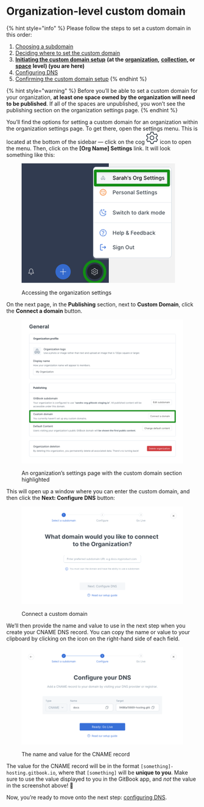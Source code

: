 # Organization-level custom domain

{% hint style="info" %}
Please follow the steps to set a custom domain in this order:

1. [Choosing a subdomain](../choose.md)
2. [Deciding where to set the custom domain](../location.md)
3. [**Initiating the custom domain setup**](./) **(at the** [**organization**](organization-level-custom-domain.md)**,** [**collection**](collection-level-custom-domain.md)**, or** [**space**](space-level-custom-domain.md) **level) (you are here)**
4. [Configuring DNS](../configure-dns.md)
5. [Confirming the custom domain setup](../finalize.md)
   {% endhint %}

{% hint style="warning" %}
Before you’ll be able to set a custom domain for your organization, **at least one space owned by the organization will need to be published**. If all of the spaces are unpublished, you won’t see the publishing section on the organization settings page.
{% endhint %}

You’ll find the options for setting a custom domain for an organization within the organization settings page. To get there, open the settings menu. This is located at the bottom of the sidebar — click on the cog ![](../../../.gitbook/assets/settings.png) icon to open the menu. Then, click on the **\[Org Name] Settings** link. It will look something like this:

<figure><img src="../../../.gitbook/assets/org-settings.png" alt=""><figcaption><p>Accessing the organization settings</p></figcaption></figure>

On the next page, in the **Publishing** section, next to **Custom Domain**, click the **Connect a domain** button.

<div data-full-width="true">

<figure><img src="../../../.gitbook/assets/org-set-custom-domain.png" alt=""><figcaption><p>An organization’s settings page with the custom domain section highlighted</p></figcaption></figure>

</div>

This will open up a window where you can enter the custom domain, and then click the **Next: Configure DNS** button:

<div data-full-width="true">

<figure><img src="../../../.gitbook/assets/org-enter-subdomain.png" alt=""><figcaption><p>Connect a custom domain</p></figcaption></figure>

</div>

We’ll then provide the name and value to use in the next step when you create your CNAME DNS record. You can copy the name or value to your clipboard by clicking on the icon on the right-hand side of each field.

<div data-full-width="true">

<figure><img src="../../../.gitbook/assets/configure-dns.png" alt=""><figcaption><p>The name and value for the CNAME record</p></figcaption></figure>

</div>

The value for the CNAME record will be in the format `[something]-hosting.gitbook.io`, where that `[something]` will be **unique to you**. Make sure to use the value displayed to you in the GitBook app, and _not_ the value in the screenshot above! 🙂

Now, you’re ready to move onto the next step: [configuring DNS](../configure-dns.md).
